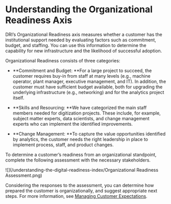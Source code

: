 # Understanding the Organizational Readiness Axis

DRI’s Organizational Readiness axis measures whether a customer has the institutional support needed by evaluating factors such as commitment, budget, and staffing. You can use this information to determine the capability for new infrastructure and the likelihood of successful adoption.

Organizational Readiness consists of three categories:

* **Commitment and Budget: **For a large project to succeed, the customer requires buy-in from staff at many levels \(e.g., machine operator, plant manager, executive management, and IT\). In addition, the customer must have sufficient budget available, both for upgrading the underlying infrastructure \(e.g., networking\) and for the analytics project itself.

* **Skills and Resourcing: **We have categorized the main staff members needed for digitization projects. These include, for example, subject matter experts, data scientists, and change management experts who can implement the identified improvements.

* **Change Management: **To capture the value opportunities identified by analytics, the customer needs the right leadership in place to implement process, staff, and product changes.

To determine a customer’s readiness from an organizational standpoint, complete the following assessment with the necessary stakeholders.

![](/understanding-the-digital-readiness-index/Organizational Readiness Assessment.png)

Considering the responses to the assessment, you can determine how prepared the customer is organizationally, and suggest appropriate next steps. For more information, see [Managing Customer Expectations](/understanding-the-digital-readiness-index/managing-customer-expectations.md).

